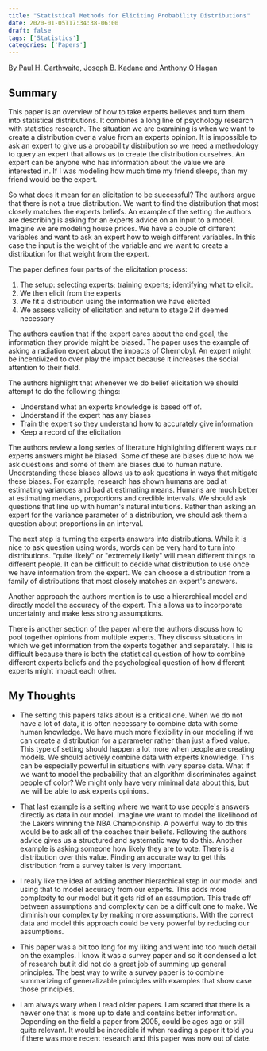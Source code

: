 ```yaml
---
title: "Statistical Methods for Eliciting Probability Distributions"
date: 2020-01-05T17:34:38-06:00
draft: false
tags: ['Statistics']
categories: ['Papers']
---
```

[By Paul H. Garthwaite, Joseph B. Kadane and Anthony O’Hagan](http://www.stat.cmu.edu/tr/tr808/tr808.pdf)

## Summary

This paper is an overview of how to take experts believes and turn them into statistical distributions. It combines a long line of psychology research with statistics research. The situation we are examining is when we want to create a distribution over a value from an experts opinion. It is impossible to ask an expert to give us a probability distribution so we need a methodology to query an expert that allows us to create the distribution ourselves. An expert can be anyone who has information about the value we are interested in. If I was modeling how much time my friend sleeps, than my friend would be the expert.

So what does it mean for an elicitation to be successful? The authors argue that there is not a true distribution. We want to find the distribution that most closely matches the experts beliefs. An example of the setting the authors are describing is asking for an experts advice on an input to a model. Imagine we are modeling house prices. We have a couple of different variables and want to ask an expert how to weigh different variables. In this case the input is the weight of the variable and we want to create a distribution for that weight from the expert.

The paper defines four parts of the elicitation process:

1. The setup: selecting experts; training experts; identifying what to elicit.
2. We then elicit from the experts
3. We fit a distribution using the information we have elicited
4. We assess validity of elicitation and return to stage 2 if deemed necessary

The authors caution that if the expert cares about the end goal, the information they provide might be biased. The paper uses the example of asking a radiation expert about the impacts of Chernobyl. An expert might be incentivized to over play the impact because it increases the social attention to their field.

The authors highlight that whenever we do belief elicitation we should attempt to do the following things:

- Understand what an experts knowledge is based off of.
- Understand if the expert has any biases
- Train the expert so they understand how to accurately give information
- Keep a record of the elicitation

The authors review a long series of literature highlighting different ways our experts answers might be biased. Some of these are biases due to how we ask questions and some of them are biases due to human nature. Understanding these biases allows us to ask questions in ways that mitigate these biases. For example, research has shown humans are bad at estimating variances and bad at estimating means. Humans are much better at estimating medians, proportions and credible intervals. We should ask questions that line up with human's natural intuitions. Rather than asking an expert for the variance parameter of a distribution, we should ask them a question about proportions in an interval.

The next step is turning the experts answers into distributions. While it is nice to ask question using words, words can be very hard to turn into distributions. "quite likely" or "extremely likely" will mean different things to different people. It can be difficult to decide what distribution to use once we have information from the expert. We can choose a distribution from a family of distributions that most closely matches an expert's answers.

Another approach the authors mention is to use a hierarchical model and directly model the accuracy of the expert. This allows us to incorporate uncertainty and make less strong assumptions.

There is another section of the paper where the authors discuss how to pool together opinions from multiple experts. They discuss situations in which we get information from the experts together and separately. This is difficult because there is both the statistical question of how to combine different experts beliefs and the psychological question of how different experts might impact each other.



## My Thoughts

- The setting this papers talks about is a critical one. When we do not have a lot of data, it is often necessary to combine data with some human knowledge. We have much more flexibility in our modeling if we can create a distribution for a parameter rather than just a fixed value. This type of setting should happen a lot more when people are creating models. We should actively combine data with experts knowledge. This can be especially powerful in situations with very sparse data. What if we want to model the probability that an algorithm discriminates against people of color? We might only have very minimal data about this, but we will be able to ask experts opinions.

- That last example is a setting where we want to use people's answers directly as data in our model. Imagine we want to model the likelihood of the Lakers winning the NBA Championship. A powerful way to do this would be to ask all of the coaches their beliefs. Following the authors advice gives us a structured and systematic way to do this. Another example is asking someone how likely they are to vote. There is a distribution over this value. Finding an accurate way to get this distribution from a survey taker is very important.

- I really like the idea of adding another hierarchical step in our model and using that to model accuracy from our experts. This adds more complexity to our model but it gets rid of an assumption. This trade off between assumptions and complexity can be a difficult one to make. We diminish our complexity by making more assumptions. With the correct data and model this approach could be very powerful by reducing our assumptions.

- This paper was a bit too long for my liking and went into too much detail on the examples. I know it was a survey paper and so it condensed a lot of research but it did not do a great job of summing up general principles. The best way to write a survey paper is to combine summarizing of generalizable principles with examples that show case those principles.

- I am always wary when I read older papers. I am scared that there is a newer one that is more up to date and contains better information. Depending on the field a paper from 2005, could be ages ago or still quite relevant. It would be incredible if when reading a paper it told you if there was more recent research and this paper was now out of date.



